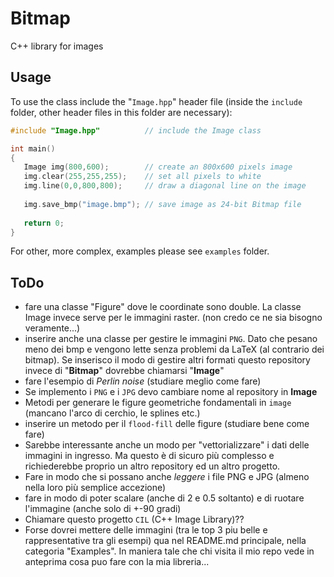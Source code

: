 # Bitmap
C++ library for images

## Usage
To use the class include the "`Image.hpp`" header file (inside the `include` folder, other header files in this folder are necessary):
```c++
#include "Image.hpp"          // include the Image class

int main()
{
   Image img(800,600);        // create an 800x600 pixels image
   img.clear(255,255,255);    // set all pixels to white
   img.line(0,0,800,800);     // draw a diagonal line on the image
   
   img.save_bmp("image.bmp"); // save image as 24-bit Bitmap file
   
   return 0;
}
```
For other, more complex, examples please see `examples` folder.


## ToDo
 - fare una classe "Figure" dove le coordinate sono double. La classe Image invece serve per le immagini raster. (non credo ce ne sia bisogno veramente...)
 - inserire anche una classe per gestire le immagini `PNG`. Dato che pesano meno dei bmp e vengono lette senza problemi da LaTeX (al contrario dei bitmap). Se inserisco il modo di gestire altri formati questo repository invece di "**Bitmap**" dovrebbe chiamarsi "**Image**"
 - fare l'esempio di _Perlin noise_ (studiare meglio come fare)
 - Se implemento i `PNG` e i `JPG` devo cambiare nome al repository in **Image**
 - Metodi per generare le figure geometriche fondamentali in `image` (mancano l'arco di cerchio, le splines etc.)
 - inserire un metodo per il `flood-fill` delle figure (studiare bene come fare)
 - Sarebbe interessante anche un modo per "vettorializzare" i dati delle immagini in ingresso. Ma questo è di sicuro più complesso e richiederebbe proprio un altro repository ed un altro progetto.
 - Fare in modo che si possano anche _leggere_ i file PNG e JPG (almeno nella loro più semplice accezione)
 - fare in modo di poter scalare (anche di 2 e 0.5 soltanto) e di ruotare l'immagine (anche solo di +-90 gradi)
 - Chiamare questo progetto `CIL` (C++ Image Library)??
 - Forse dovrei mettere delle immagini (tra le top 3 piu belle e rappresentative tra gli esempi) qua nel README.md principale, nella categoria "Examples". In maniera tale che chi visita il mio repo vede in anteprima cosa puo fare con la mia libreria...
